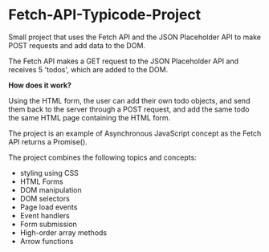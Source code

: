 # Fetch-API-Typicode-Project

Small project that uses the Fetch API and the JSON Placeholder API to make POST requests and add data to the DOM.

The Fetch API makes a GET request to the JSON Placeholder API and receives 5 'todos', which are added to the DOM.

**How does it work?**

Using the HTML form, the user can add their own todo objects, and send them back to the server through a POST request, and add the same todo the same HTML page containing the HTML form.

The project is an example of Asynchronous JavaScript concept as the Fetch API returns a Promise().

The project combines the following topics and concepts:

* styling using CSS
* HTML Forms
* DOM manipulation
* DOM selectors
* Page load events
* Event handlers
* Form submission
* High-order array methods
* Arrow functions

